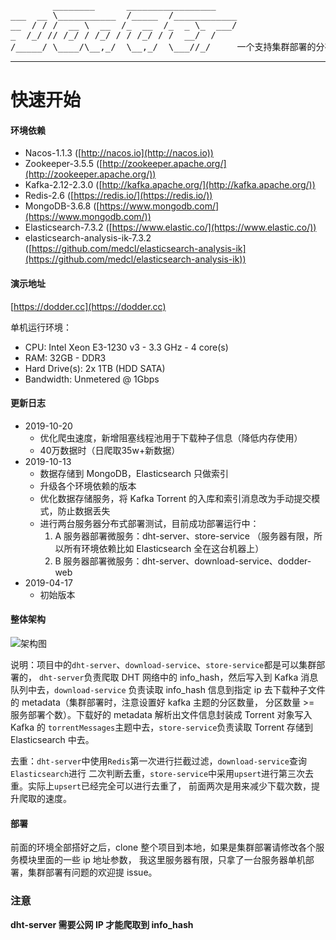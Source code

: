 <pre>
        ________      _________________
___  __ \___________  /_____  /____________
__  / / /  __ \  __  /_  __  /_  _ \_  ___/
_  /_/ // /_/ / /_/ / / /_/ / /  __/  /
/_____/ \____/\__,_/  \__,_/  \___//_/     一个支持集群部署的分布式 DHT 网络爬虫。
</pre>
-------
# 快速开始
#### 环境依赖
- Nacos-1.1.3 ([http://nacos.io](http://nacos.io))
- Zookeeper-3.5.5 ([http://zookeeper.apache.org/](http://zookeeper.apache.org/))
- Kafka-2.12-2.3.0 ([http://kafka.apache.org/](http://kafka.apache.org/))
- Redis-2.6 ([https://redis.io/](https://redis.io/))
- MongoDB-3.6.8 ([https://www.mongodb.com/](https://www.mongodb.com/))
- Elasticsearch-7.3.2 ([https://www.elastic.co/](https://www.elastic.co/))
- elasticsearch-analysis-ik-7.3.2 ([https://github.com/medcl/elasticsearch-analysis-ik](https://github.com/medcl/elasticsearch-analysis-ik))
#### 演示地址
[https://dodder.cc](https://dodder.cc)

单机运行环境：
* CPU:	Intel Xeon E3-1230 v3 - 3.3 GHz - 4 core(s)
* RAM:	32GB - DDR3
* Hard Drive(s):	2x 1TB (HDD SATA)
* Bandwidth:	Unmetered @ 1Gbps

#### 更新日志
* 2019-10-20
  - 优化爬虫速度，新增阻塞线程池用于下载种子信息（降低内存使用）
  - 40万数据时（日爬取35w+新数据）
* 2019-10-13
  - 数据存储到 MongoDB，Elasticsearch 只做索引
  - 升级各个环境依赖的版本
  - 优化数据存储服务，将 Kafka Torrent 的入库和索引消息改为手动提交模式，防止数据丢失
  - 进行两台服务器分布式部署测试，目前成功部署运行中：
     1. A 服务器部署微服务：dht-server、store-service （服务器有限，所以所有环境依赖比如 Elasticsearch 全在这台机器上）
     2. B 服务器部署微服务：dht-server、download-service、dodder-web
* 2019-04-17
  - 初始版本

#### 整体架构
![架构图](https://github.com/xwlcn/Dodder/raw/master/20190305.jpg)

说明：项目中的`dht-server`、`download-service`、`store-service`都是可以集群部署的，
`dht-server`负责爬取 DHT 网络中的 info_hash，然后写入到 Kafka 消息队列中去，`download-service`
负责读取 info_hash 信息到指定 ip 去下载种子文件的 metadata（集群部署时，注意设置好 kafka 主题的分区数量，
分区数量 >= 服务部署个数）。下载好的 metadata 解析出文件信息封装成 Torrent 对象写入 Kafka 的
`torrentMessages`主题中去，`store-service`负责读取 Torrent 存储到 Elasticsearch 中去。

去重：`dht-server`中使用`Redis`第一次进行拦截过滤，`download-service`查询`Elasticsearch`进行
二次判断去重，`store-service`中采用`upsert`进行第三次去重。实际上`upsert`已经完全可以进行去重了，
前面两次是用来减少下载次数，提升爬取的速度。

#### 部署
前面的环境全部搭好之后，clone 整个项目到本地，如果是集群部署请修改各个服务模块里面的一些 ip 地址参数，
我这里服务器有限，只拿了一台服务器单机部署，集群部署有问题的欢迎提 issue。

### 注意
**dht-server 需要公网 IP 才能爬取到 info_hash**
